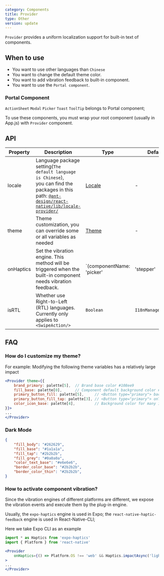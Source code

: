 ```yaml
---
category: Components
title: Provider
type: Other
version: update
---
```


`Provider` provides a uniform localization support for built-in text of components.

## When to use

 - You want to use other languages than `Chinese`
 - You want to change the default theme color.
 - You want to add vibration feedback to built-in component.
 - You want to use the `Portal component`.

### Portal Component

`ActionSheet` `Modal` `Picker` `Toast` `ToolTip` belongs to Portal component;

To use these components, you must wrap your root component (usually in App.js) with `Provider` component.

## API

| Property | Description | Type | Default | Version |
| -----|-----|-----|-------|------|
| locale | Language package setting(`The default language is Chinese`), <br/>you can find the packages in this path: [`@ant-design/react-native/lib/locale-provider/`](https://github.com/ant-design/ant-design-mobile-rn/blob/master/components/locale-provider) | [Locale](https://github.com/ant-design/ant-design-mobile-rn/blob/master/components/locale-provider/index.tsx#L4) | - | |
| theme  | Theme customization, you can override some or all variables as needed | [Theme](https://github.com/ant-design/ant-design-mobile-rn/blob/master/components/style/themes/default.tsx) | - | |
| onHaptics | Set the vibration engine. This method will be triggered when the built-in component needs vibration feedback. | `(componentName: 'picker' | 'stepper' | 'slider' | 'switch') => void` | - | `5.2.0` |
| isRTL | Whether use Right-to-Left (RTL) languages. <br/>Currently only applies to `<SwipeAction/>` | `Boolean` | `I18nManager.isRTL` | `5.2.0` |

## FAQ

### How do I customize my theme?

For example: Modifying the following theme variables has a relatively large impact
```jsx
<Provider theme={{
    brand_primary: palette[5],  // Brand base color #108ee9
    fill_base: palette[0],      // Component default background color #ffffff
    primary_button_fill: palette[5],     // <Button type="primary"> background color
    primary_button_fill_tap: palette[3], // <Button type="primary"> onTap background color
    color_icon_base: palette[4],         // Background color for many icons
}}>
...
</Provider>
```

### Dark Mode
```json
{
    "fill_body": "#262629",
    "fill_base": "#1a1a1a",
    "fill_tap": "#2b2b2b",
    "fill_grey": "#0a0a0a",
    "color_text_base": "#e6e6e6",
    "border_color_base": "#2b2b2b",
    "border_color_thin": "#2b2b2b",
}
```

### How to activate component vibration?
Since the vibration engines of different platforms are different, we expose the vibration events and execute them by the plug-in engine.

Usually, the `expo-haptics` engine is used in Expo; the `react-native-haptic-feedback` engine is used in React-Native-CLI;

Here we take Expo CLI as an example
```jsx
import * as Haptics from 'expo-haptics'
import { Platform } from 'react-native'

<Provider 
    onHaptics={() => Platform.OS !== 'web' && Haptics.impactAsync('light')}
>
...
</Provider>
```